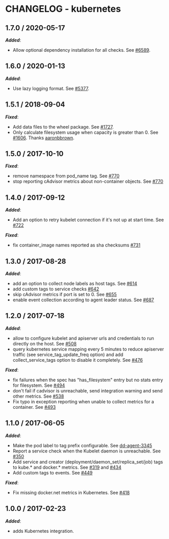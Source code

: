 # CHANGELOG - kubernetes

## 1.7.0 / 2020-05-17

***Added***: 

* Allow optional dependency installation for all checks. See [#6589](https://github.com/DataDog/integrations-core/pull/6589).


## 1.6.0 / 2020-01-13

***Added***: 

* Use lazy logging format. See [#5377](https://github.com/DataDog/integrations-core/pull/5377).


## 1.5.1 / 2018-09-04

***Fixed***: 

* Add data files to the wheel package. See [#1727](https://github.com/DataDog/integrations-core/pull/1727).
* Only calculate filesystem usage when capacity is greater than 0. See [#1606](https://github.com/DataDog/integrations-core/pull/1606). Thanks [aaronbbrown](https://github.com/aaronbbrown).


## 1.5.0 / 2017-10-10

***Fixed***: 
* remove namespace from pod_name tag. See [#770](https://github.com/DataDog/integrations-core/issues/770)
* stop reporting cAdvisor metrics about non-container objects. See [#770](https://github.com/DataDog/integrations-core/issues/770)


## 1.4.0 / 2017-09-12

***Added***: 

* Add an option to retry kubelet connection if it's not up at start time. See [#722](https://github.com/DataDog/integrations-core/issues/722)

***Fixed***: 

* fix container_image names reported as sha checksums [#731](https://github.com/DataDog/integrations-core/issues/731)


## 1.3.0 / 2017-08-28

***Added***: 

* add an option to collect node labels as host tags. See [#614](https://github.com/DataDog/integrations-core/issues/614)
* add custom tags to service checks [#642](https://github.com/DataDog/integrations-core/issues/642)
* skip cAdvisor metrics if port is set to 0. See [#655](https://github.com/DataDog/integrations-core/issues/655)
* enable event collection according to agent leader status. See [#687](https://github.com/DataDog/integrations-core/issues/687)


## 1.2.0 / 2017-07-18

***Added***: 

* allow to configure kubelet and apiserver urls and credentials to run directly on the host. See [#508](https://github.com/DataDog/integrations-core/issues/508)
* query kubernetes service mapping every 5 minutes to reduce apiserver traffic (see service_tag_update_freq option) and add collect_service_tags option to disable it completely. See [#476](https://github.com/DataDog/integrations-core/issues/476)

***Fixed***: 

* fix failures when the spec has "has_filesystem" entry but no stats entry for filesystem. See [#494](https://github.com/DataDog/integrations-core/issues/494)
* don't fail if cadvisor is unreachable, send integration warning and send other metrics. See [#538](https://github.com/DataDog/integrations-core/issues/538)
* Fix typo in exception reporting when unable to collect metrics for a container. See [#493](https://github.com/DataDog/integrations-core/issues/493)


## 1.1.0 / 2017-06-05

***Added***: 

* Make the pod label to tag prefix configurable. See [dd-agent-3345](https://github.com/DataDog/dd-agent/pull/3345)
* Report a service check when the Kubelet daemon is unreachable. See [#350](https://github.com/DataDog/integrations-core/issues/350)
* Add service and creator (deployment/daemon_set/replica_set/job) tags to kube.* and docker.* metrics. See [#319](https://github.com/DataDog/integrations-core/issues/319) and [#434](https://github.com/DataDog/integrations-core/issues/434)
* Add custom tags to events. See [#449](https://github.com/DataDog/integrations-core/issues/449)

***Fixed***: 

* Fix missing docker.net metrics in Kubernetes. See [#418](https://github.com/DataDog/integrations-core/issues/418)


## 1.0.0 / 2017-02-23

***Added***: 

* adds Kubernetes integration.

